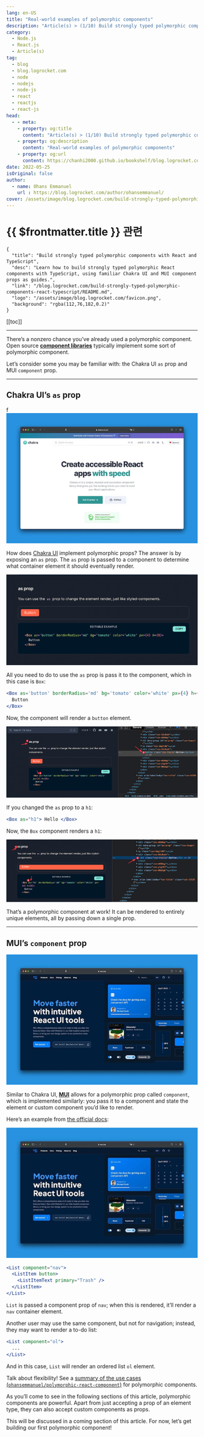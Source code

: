 ```yaml
---
lang: en-US
title: "Real-world examples of polymorphic components"
description: "Article(s) > (1/10) Build strongly typed polymorphic components with React and TypeScript" 
category:
  - Node.js
  - React.js
  - Article(s)
tag:
  - blog
  - blog.logrocket.com
  - node
  - nodejs
  - node-js
  - react
  - reactjs
  - react-js
head:
  - - meta:
    - property: og:title
      content: "Article(s) > (1/10) Build strongly typed polymorphic components with React and TypeScript"
    - property: og:description
      content: "Real-world examples of polymorphic components"
    - property: og:url
      content: https://chanhi2000.github.io/bookshelf/blog.logrocket.com/build-strongly-typed-polymorphic-components-react-typescript//real-world-examples-polymorphic-components.html
date: 2022-05-25
isOriginal: false
author:
  - name: Ohans Emmanuel
    url : https://blog.logrocket.com/author/ohansemmanuel/
cover: /assets/image/blog.logrocket.com/build-strongly-typed-polymorphic-components-react-typescript/banner.png
---
```


# {{ $frontmatter.title }} 관련

```component VPCard
{
  "title": "Build strongly typed polymorphic components with React and TypeScript",
  "desc": "Learn how to build strongly typed polymorphic React components with TypeScript, using familiar Chakra UI and MUI component props as guides.",
  "link": "/blog.logrocket.com/build-strongly-typed-polymorphic-components-react-typescript/README.md",
  "logo": "/assets/image/blog.logrocket.com/favicon.png",
  "background": "rgba(112,76,182,0.2)"
}
```

[[toc]]

---

<SiteInfo
  name="Build strongly typed polymorphic components with React and TypeScript"
  desc="Learn how to build strongly typed polymorphic React components with TypeScript, using familiar Chakra UI and MUI component props as guides."
  url="https://blog.logrocket.com/build-strongly-typed-polymorphic-components-react-typescript#real-world-examples-polymorphic-components"
  logo="/assets/image/blog.logrocket.com/favicon.png"
  preview="/assets/image/blog.logrocket.com/build-strongly-typed-polymorphic-components-react-typescript/banner.png"/>

There’s a nonzero chance you’ve already used a polymorphic component. Open source [**component libraries**](https://blog.logrocket.com/build-component-library-react-typescript.md) typically implement some sort of polymorphic component.

Let’s consider some you may be familiar with: the Chakra UI `as` prop and MUI `component` prop.

---

## Chakra UI’s `as` prop
f
![Chakra UI](/assets/image/blog.logrocket.com/build-strongly-typed-polymorphic-components-react-typescript/chakra-ui.jpeg)

How does [<FontIcon icon="fas fa-globe"/>Chakra UI](https://chakra-ui.com/) implement polymorphic props? The answer is by exposing an `as` prop. The `as` prop is passed to a component to determine what container element it should eventually render.

![Chakra UI As Prop](/assets/image/blog.logrocket.com/build-strongly-typed-polymorphic-components-react-typescript/chakra-ui-as-prop.png)

All you need to do to use the `as` prop is pass it to the component, which in this case is `Box`:

```jsx
<Box as='button' borderRadius='md' bg='tomato' color='white' px={4} h={8}>
  Button
</Box>
```

Now, the component will render a `button` element.

![The Box Component Rendered As A Button](/assets/image/blog.logrocket.com/build-strongly-typed-polymorphic-components-react-typescript/box-component-rendered-as-button.png)

If you changed the `as` prop to a `h1`:

```jsx
<Box as="h1"> Hello </Box>
```

Now, the `Box` component renders a `h1`:

![The Box Component Rendered As An H1](/assets/image/blog.logrocket.com/build-strongly-typed-polymorphic-components-react-typescript/box-component-rendered-as-h1.png)

That’s a polymorphic component at work! It can be rendered to entirely unique elements, all by passing down a single prop.

---

## MUI’s `component` prop

![MUI's Component Prop](/assets/image/blog.logrocket.com/build-strongly-typed-polymorphic-components-react-typescript/MUI-component-prop.jpeg)

Similar to Chakra UI, [**MUI**](/blog.logrocket.com/definitive-guide-react-material/) allows for a polymorphic prop called `component`, which is implemented similarly: you pass it to a component and state the element or custom component you’d like to render.

Here’s an example from [<FontIcon icon="fas fa-globe"/>the official docs](https://mui.com/material-ui/guides/composition/#component-prop):

![The MUI Component Prop](/assets/image/blog.logrocket.com/build-strongly-typed-polymorphic-components-react-typescript/MUI-component-prop-1.jpeg)

```jsx
<List component="nav">
  <ListItem button>
    <ListItemText primary="Trash" />
  </ListItem>
</List>
```

`List` is passed a component prop of `nav`; when this is rendered, it’ll render a `nav` container element.

Another user may use the same component, but not for navigation; instead, they may want to render a to-do list:

```jsx
<List component="ol">
  ...
</List>
```

And in this case, `List` will render an ordered list `ol` element.

Talk about flexibility! See a [summary of the use cases (<FontIcon icon="iconfont icon-github"/>`ohansemmanuel/polymorphic-react-component`)](https://github.com/ohansemmanuel/polymorphic-react-component/blob/master/use-cases.pdf) for polymorphic components.

As you’ll come to see in the following sections of this article, polymorphic components are powerful. Apart from just accepting a prop of an element type, they can also accept custom components as props.

This will be discussed in a coming section of this article. For now, let’s get building our first polymorphic component!

